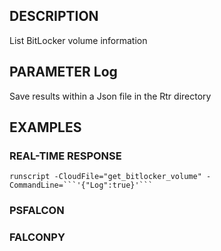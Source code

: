 ## DESCRIPTION
List BitLocker volume information

## PARAMETER Log
Save results within a Json file in the Rtr directory

## EXAMPLES

### REAL-TIME RESPONSE
```
runscript -CloudFile="get_bitlocker_volume" -CommandLine=```'{"Log":true}'```
```
### PSFALCON

### FALCONPY
